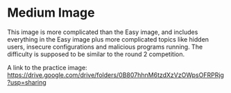 # Medium Image

This image is more complicated than the Easy image, and includes everything in the Easy image plus more complicated topics like hidden users, insecure configurations and malicious programs running. The difficulty is supposed to be similar to the round 2 competition.

A link to the practice image: https://drive.google.com/drive/folders/0B807hhnM6tzdXzVzOWpsOFRPRjg?usp=sharing
